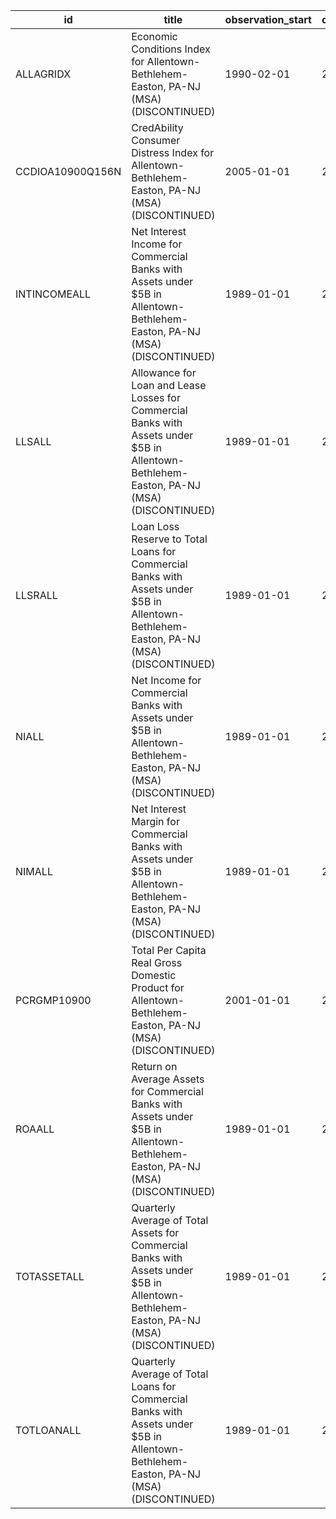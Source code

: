 | id               | title                                                                                                                                    | observation_start   | observation_end   |
|------------------|------------------------------------------------------------------------------------------------------------------------------------------|---------------------|-------------------|
| ALLAGRIDX        | Economic Conditions Index for Allentown-Bethlehem-Easton, PA-NJ (MSA) (DISCONTINUED)                                                     | 1990-02-01          | 2019-12-01        |
| CCDIOA10900Q156N | CredAbility Consumer Distress Index for Allentown-Bethlehem-Easton, PA-NJ (MSA) (DISCONTINUED)                                           | 2005-01-01          | 2013-01-01        |
| INTINCOMEALL     | Net Interest Income for Commercial Banks with Assets under $5B in Allentown-Bethlehem-Easton, PA-NJ (MSA) (DISCONTINUED)                 | 1989-01-01          | 2020-07-01        |
| LLSALL           | Allowance for Loan and Lease Losses for Commercial Banks with Assets under $5B in Allentown-Bethlehem-Easton, PA-NJ (MSA) (DISCONTINUED) | 1989-01-01          | 2020-07-01        |
| LLSRALL          | Loan Loss Reserve to Total Loans for Commercial Banks with Assets under $5B in Allentown-Bethlehem-Easton, PA-NJ (MSA) (DISCONTINUED)    | 1989-01-01          | 2020-07-01        |
| NIALL            | Net Income for Commercial Banks with Assets under $5B in Allentown-Bethlehem-Easton, PA-NJ (MSA) (DISCONTINUED)                          | 1989-01-01          | 2020-07-01        |
| NIMALL           | Net Interest Margin for Commercial Banks with Assets under $5B in Allentown-Bethlehem-Easton, PA-NJ (MSA) (DISCONTINUED)                 | 1989-01-01          | 2020-07-01        |
| PCRGMP10900      | Total Per Capita Real Gross Domestic Product for Allentown-Bethlehem-Easton, PA-NJ (MSA) (DISCONTINUED)                                  | 2001-01-01          | 2017-01-01        |
| ROAALL           | Return on Average Assets for Commercial Banks with Assets under $5B in Allentown-Bethlehem-Easton, PA-NJ (MSA) (DISCONTINUED)            | 1989-01-01          | 2020-07-01        |
| TOTASSETALL      | Quarterly Average of Total Assets for Commercial Banks with Assets under $5B in Allentown-Bethlehem-Easton, PA-NJ (MSA) (DISCONTINUED)   | 1989-01-01          | 2020-07-01        |
| TOTLOANALL       | Quarterly Average of Total Loans for Commercial Banks with Assets under $5B in Allentown-Bethlehem-Easton, PA-NJ (MSA) (DISCONTINUED)    | 1989-01-01          | 2020-07-01        |